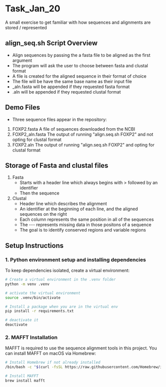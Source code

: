 # Task_Jan_20
 A small exercise to get familiar with how sequences and alignments are stored / represented

## align_seq.sh Script Overview
* Align sequences by passing the a fasta file to be aligned as the first argument
* The program will ask the user to choose between fasta and clustal format
* A file is created for the aligned sequence in their format of choice
* The file will be have the same base name as their input file
 * _aln.fasta will be appended if they requested fasta format
 * .aln will be appended if they requested clustal format

## Demo Files
* Three sequence files appear in the repository:
 1. FOXP2.fasta
    A file of sequences downloaded from the NCBI
 3. FOXP2_aln.fasta
    The output of running "align.seq.sh FOXP2" and not opting for clustal format
 5. FOXP2.aln
    The output of running "align.seq.sh FOXP2" and opting for clustal format

## Storage of Fasta and clustal files
1. Fasta
   * Starts with a header line which always begins with > followed by an identifier
   * Then the sequence
2. Clustal
   * Header line which describes the alignment
   * An identifier at the beginning of each line, and the aligned sequences on the right
   * Each column represents the same position in all of the sequences
   * The --- represents missing data in those positons of a sequence
   * The goal is to identify conserved regions and variable regions

## Setup Instructions
### 1. Python environment setup and installing dependencies
To keep dependencies isolated, create a virtual environment:

```bash
# Create a virtual environment in the .venv folder
python -m venv .venv

# activate the virtual environment
source .venv/bin/activate

# Install a package when you are in the virtual env
pip install -r requirements.txt

# deactivate it
deactivate
```

### 2. MAFFT Installation
MAFFT is required to use the sequence alignment tools in this project.
You can install MAFFT on macOS via Homebrew:

```bash
# Install Homebrew if not already installed
/bin/bash -c "$(curl -fsSL https://raw.githubusercontent.com/Homebrew/install/HEAD/install.sh)"

# Install MAFFT
brew install mafft
```





